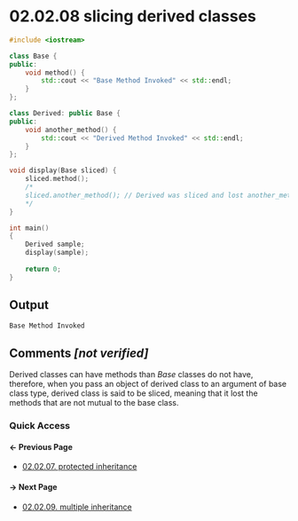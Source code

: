 # 02.02.08 slicing derived classes

```cxx
#include <iostream>

class Base {
public:
    void method() {
        std::cout << "Base Method Invoked" << std::endl;
    }    
};

class Derived: public Base {
public:
    void another_method() {
        std::cout << "Derived Method Invoked" << std::endl;
    }
};

void display(Base sliced) {
    sliced.method();
    /*
    sliced.another_method(); // Derived was sliced and lost another_method
    */
}

int main()
{
    Derived sample;
    display(sample);
    
    return 0;
}

```

## Output

```txt
Base Method Invoked
```

## Comments *[not verified]*

Derived classes can have methods than *Base* classes do not have, therefore, when you pass an object of derived class to an argument of base class type, derived class is said to be sliced, meaning that it lost the methods that are not mutual to the base class.

### Quick Access

<div class="previous_page pagination">

#### &#8592; Previous Page

* [02.02.07. protected inheritance](./../../02.object_oriented/02.inheritance/07.protected.md)

</div>
<div class="next_page pagination">

#### &#8594; Next Page

* [02.02.09. multiple inheritance](./../../02.object_oriented/02.inheritance/09.multiple.md)

</div>
